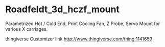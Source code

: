 # Roadfeldt_3d_hczf_mount
Parametrized Hot / Cold End, Print Cooling Fan, Z Probe, Servo Mount for various X carriages.

thingiverse Customizer link
http://www.thingiverse.com/thing:1141659
